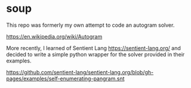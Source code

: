 # soup

This repo was formerly my own attempt to code an autogram solver.

https://en.wikipedia.org/wiki/Autogram

More recently, I learned of Sentient Lang https://sentient-lang.org/ and decided to write a simple python wrapper for the solver provided in their examples.

https://github.com/sentient-lang/sentient-lang.org/blob/gh-pages/examples/self-enumerating-pangram.snt




